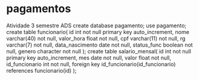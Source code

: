 # pagamentos
Atividade 3 semestre ADS  create database pagamento; use pagamento;  create table funcionario( id int not null primary key auto_increment, nome varchar(40) not null, valor_hora float not null, cpf varchar(11) not null, rg varchar(7) not null, data_nascimento date not null, status_func boolean not null, genero character not null );  create table salario_mensal( id int not null primary key auto_increment, mes date not null, valor float not null, id_funcionario int not null, foreign key id_funcionario(id_funcionario) references funcionario(id) );
